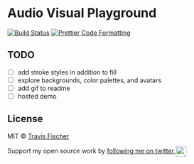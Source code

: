 # Audio Visual Playground

[![Build Status](https://github.com/transitive-bullshit/avp/actions/workflows/build.yml/badge.svg)](https://github.com/transitive-bullshit/avp/actions/workflows/build.yml) [![Prettier Code Formatting](https://img.shields.io/badge/code_style-prettier-brightgreen.svg)](https://prettier.io)

## TODO

- [ ] add stroke styles in addition to fill
- [ ] explore backgrounds, color palettes, and avatars
- [ ] add gif to readme
- [ ] hosted demo

## License

MIT © [Travis Fischer](https://transitivebullsh.it)

Support my open source work by <a href="https://twitter.com/transitive_bs">following me on twitter <img src="https://storage.googleapis.com/saasify-assets/twitter-logo.svg" alt="twitter" height="24px" align="center"></a>
